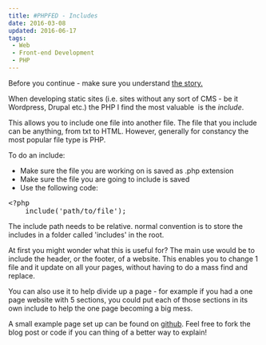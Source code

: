 ```yaml
---
title: #PHPFED - Includes
date: 2016-03-08
updated: 2016-06-17
tags:
 - Web
 - Front-end Development
 - PHP
---
```


<p>Before you continue - make sure you understand&nbsp;<a title="PHP for Front-End Devs: The Story" href="/blog/php-for-front-end-devs-the-story">the story.</a></p>

<p>When developing static sites (i.e. sites without any sort of CMS - be it Wordpress, Drupal etc.) the PHP I find the most valuable &nbsp;is the <em>include</em>.</p>





<p>This allows you to include one file into another file. The file that you include can be anything, from txt to HTML. However, generally for constancy the most popular file type is PHP.</p>





<p>To do an include:</p>





<ul>
<li>Make sure the file you are working on is saved as .php extension</li>
<li>Make sure the file you are going to include is saved</li>
<li>Use the following code:</li>
</ul>





<pre class="language-php">&lt;?php
    include('path/to/file');</pre>











<p>The include path needs to be relative. normal convention is to store the includes in a folder called 'includes' in the root.</p>





<p>At first you might wonder what this is useful for? The main use would be to include the header, or the footer, of a website. This enables you to change 1 file and it update on all your pages, without having to do a mass find and replace.</p>





<p>You can also use it to help divide up a page - for example if you had a one page website with 5 sections, you could put each of those sections in its own include to help the one page becoming a big mess.</p>





<p>A small example page set up can be found on <a href="https://github.com/mikestreety/PHPFED/tree/master/includes">github</a>. Feel free to fork the blog post or code if you can thing of a better way to explain!</p>